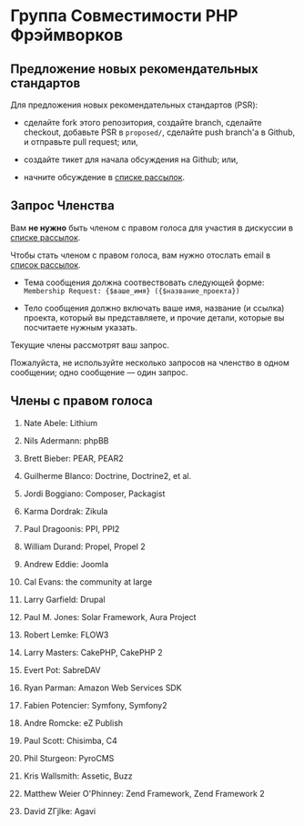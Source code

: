Группа Совместимости PHP Фрэймворков
====================================


Предложение новых рекомендательных стандартов
------------------------------------

Для предложения новых рекомендательных стандартов (PSR):

- сделайте fork этого репозитория, создайте branch, сделайте checkout, добавьте PSR в
  `proposed/`, сделайте push branch'а в Github, и отправьте pull request; или,

- создайте тикет для начала обсуждения на Github; или,

- начните обсуждение в [списке рассылок][].

[списке рассылок]: http://groups.google.com/group/php-fig/
[список рассылок]: http://groups.google.com/group/php-fig/

Запрос Членства
---------------------

Вам **не нужно** быть членом с правом голоса для участия в дискуссии в [списке рассылок][].

Чтобы стать членом с правом голоса, вам нужно отослать email в [список рассылок][].

- Тема сообщения должна соотвествовать следующей форме: `Membership Request: {$ваше_имя} ({$название_проекта})`

- Тело сообщения должно включать ваше имя, название (и ссылка) проекта, который вы представляете, и прочие детали, которые вы посчитаете нужным указать.

Текущие члены рассмотрят ваш запрос.

Пожалуйста, не используйте несколько запросов на членство в одном сообщении; одно сообщение — один запрос.



Члены с правом голоса
--------------

1. Nate Abele: Lithium

1. Nils Adermann: phpBB

1. Brett Bieber: PEAR, PEAR2
    
1. Guilherme Blanco: Doctrine, Doctrine2, et al.

1. Jordi Boggiano: Composer, Packagist

1. Karma Dordrak: Zikula

1. Paul Dragoonis: PPI, PPI2

1. William Durand: Propel, Propel 2

1. Andrew Eddie: Joomla

1. Cal Evans: the community at large

1. Larry Garfield: Drupal

1. Paul M. Jones: Solar Framework, Aura Project

1. Robert Lemke: FLOW3

1. Larry Masters: CakePHP, CakePHP 2

1. Evert Pot: SabreDAV

1. Ryan Parman: Amazon Web Services SDK

1. Fabien Potencier: Symfony, Symfony2

1. Andre Romcke: eZ Publish

1. Paul Scott: Chisimba, C4

1. Phil Sturgeon: PyroCMS

1. Kris Wallsmith: Assetic, Buzz

1. Matthew Weier O'Phinney: Zend Framework, Zend Framework 2

1. David ZГјlke: Agavi
